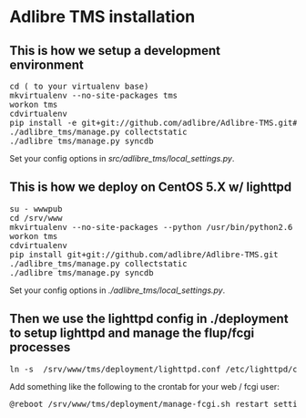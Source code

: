 # Adlibre TMS installation

## This is how we setup a development environment

<pre>
cd ( to your virtualenv base)
mkvirtualenv --no-site-packages tms
workon tms
cdvirtualenv
pip install -e git+git://github.com/adlibre/Adlibre-TMS.git#egg=adlibre_tms-dev
./adlibre_tms/manage.py collectstatic
./adlibre_tms/manage.py syncdb
</pre>

Set your config options in _src/adlibre_tms/local_settings.py_.

## This is how we deploy on CentOS 5.X w/ lighttpd

<pre>
su - wwwpub
cd /srv/www
mkvirtualenv --no-site-packages --python /usr/bin/python2.6 tms
workon tms
cdvirtualenv
pip install git+git://github.com/adlibre/Adlibre-TMS.git
./adlibre_tms/manage.py collectstatic
./adlibre_tms/manage.py syncdb
</pre>

Set your config options in _./adlibre_tms/local_settings.py_.

## Then we use the lighttpd config in ./deployment to setup lighttpd and manage the flup/fcgi processes

<pre>
ln -s  /srv/www/tms/deployment/lighttpd.conf /etc/lighttpd/conf.d/tms.conf
</pre>

Add something like the following to the crontab for your web / fcgi user:
<pre>
@reboot /srv/www/tms/deployment/manage-fcgi.sh restart settings_prod tms
</pre>
